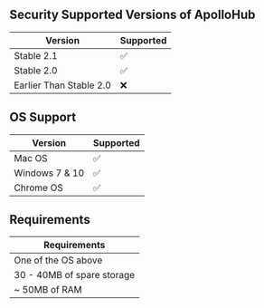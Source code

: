 ## Security Supported Versions of ApolloHub



| Version | Supported          |
| ------- | ------------------ |
| Stable 2.1  | :white_check_mark: |
| Stable 2.0   | :white_check_mark: |
| Earlier Than Stable 2.0  | :x:                |


## OS Support

| Version | Supported          |
| ------- | ------------------ |
| Mac OS | :white_check_mark: |
| Windows 7 & 10  | :white_check_mark: |
| Chrome OS   | :white_check_mark:               |

## Requirements

| Requirements |
| ------- |
| One of the OS above  |
| 30 - 40MB of spare storage|
| ~ 50MB of RAM| |

